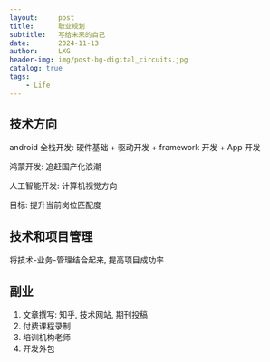 ```yaml
---
layout:     post
title:      职业规划
subtitle:   写给未来的自己
date:       2024-11-13
author:     LXG
header-img: img/post-bg-digital_circuits.jpg
catalog: true
tags:
    - Life
---
```


## 技术方向

android 全栈开发: 硬件基础 + 驱动开发 + framework 开发 + App 开发

鸿蒙开发: 追赶国产化浪潮

人工智能开发: 计算机视觉方向

目标: 提升当前岗位匹配度

## 技术和项目管理

将技术-业务-管理结合起来, 提高项目成功率

## 副业

1. 文章撰写: 知乎, 技术网站, 期刊投稿
2. 付费课程录制
3. 培训机构老师
4. 开发外包





